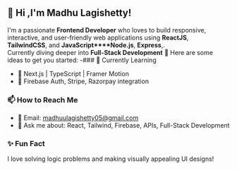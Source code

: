 
## 👋 Hi ,I'm Madhu Lagishetty!
I'm a passionate **Frontend Developer** who loves to build responsive, interactive, and user-friendly web applications using **ReactJS**, **TailwindCSS**, and **JavaScript****Node.js**, **Express**,.  
Currently diving deeper into **Full-Stack Development** 🚀
Here are some ideas to get you started:
-### 🧠 Currently Learning
- 🔭 Next.js | TypeScript | Framer Motion
- 🔐 Firebase Auth, Stripe, Razorpay integration


### 📫 How to Reach Me
- 📧 Email: madhuulagishetty05@gmail.com
- 💬 Ask me about: React, Tailwind, Firebase, APIs, Full-Stack Development

### ✨ Fun Fact

I love solving logic problems and making visually appealing UI designs!
